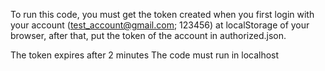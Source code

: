 To run this code, you must get the token created when you first login with your account (test_account@gmail.com; 123456)
at localStorage of your browser, after that, put the token of the account in authorized.json.

The token expires after 2 minutes
The code must run in localhost
